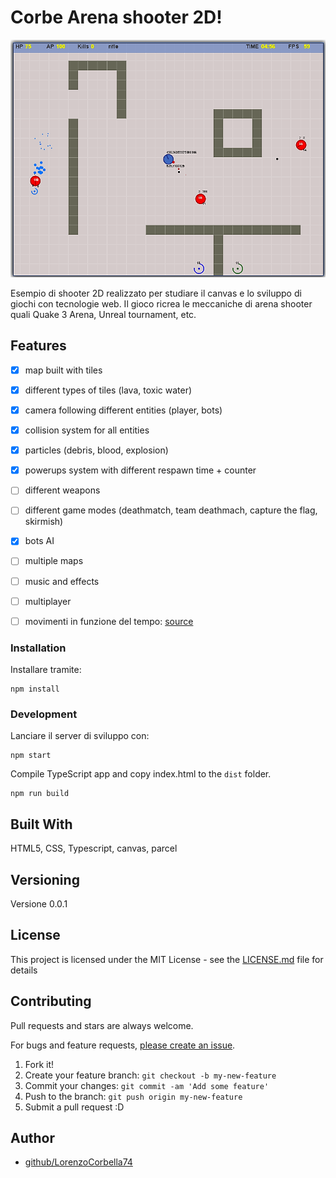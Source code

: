 # Corbe Arena shooter 2D!

![arena](screen/arena.png)

Esempio di shooter 2D realizzato per studiare il canvas e lo sviluppo di giochi con tecnologie web. Il gioco ricrea le meccaniche di arena shooter quali Quake 3 Arena, Unreal tournament, etc.

## Features
- [x] map built with tiles 
- [x] different types of tiles (lava, toxic water)
- [x] camera following different entities (player, bots) 
- [x] collision system for all entities
- [x] particles (debris, blood, explosion)
- [x] powerups system with different respawn time + counter
- [ ] different weapons
- [ ] different game modes (deathmatch, team deathmach, capture the flag, skirmish)
- [x] bots AI
- [ ] multiple maps
- [ ] music and effects
- [ ] multiplayer
- [ ] movimenti in funzione del tempo: [source](https://www.viget.com/articles/time-based-animation/)


### Installation
Installare tramite:

    npm install

### Development

Lanciare il server di sviluppo con:

    npm start
    

Compile TypeScript app and copy index.html to the `dist` folder.

    npm run build



## Built With

HTML5, CSS, Typescript, canvas, parcel

## Versioning

Versione 0.0.1

## License

This project is licensed under the MIT License - see the [LICENSE.md](LICENSE.md) file for details


## Contributing

Pull requests and stars are always welcome.

For bugs and feature requests, [please create an issue](https://github.com/LorenzoCorbella74/testCanvasGame/issues).

1. Fork it!
2. Create your feature branch: `git checkout -b my-new-feature`
3. Commit your changes: `git commit -am 'Add some feature'`
4. Push to the branch: `git push origin my-new-feature`
5. Submit a pull request :D

## Author

- [github/LorenzoCorbella74](https://github.com/LorenzoCorbella74)
